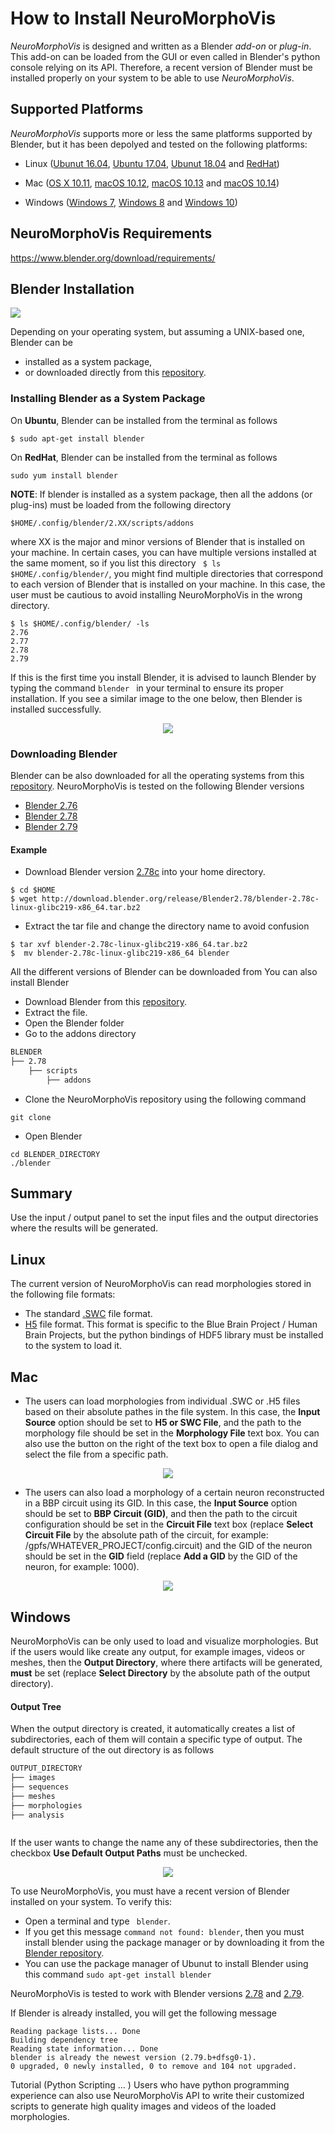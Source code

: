 # How to Install NeuroMorphoVis
_NeuroMorphoVis_ is designed and written as a Blender _add-on_ or _plug-in_. This add-on can be loaded from the GUI or even called in Blender's python console relying on its API. Therefore, a recent version of Blender must be installed properly on your system to be able to use _NeuroMorphoVis_. 


## Supported Platforms 

_NeuroMorphoVis_ supports more or less the same platforms supported by Blender, but it has been depolyed and tested on the following platforms:
 
+ Linux ([Ubunut 16.04](http://releases.ubuntu.com/16.04.5/), [Ubuntu 17.04](http://old-releases.ubuntu.com/releases/17.04/), [Ubunut 18.04](http://releases.ubuntu.com/18.04/) and [RedHat](https://www.redhat.com/en)) 

+ Mac ([OS X 10.11](https://en.wikipedia.org/wiki/OS_X_El_Capitan), [macOS 10.12](https://en.wikipedia.org/wiki/MacOS_Sierra), [macOS 10.13](https://en.wikipedia.org/wiki/MacOS_High_Sierra) and [macOS 10.14](https://en.wikipedia.org/wiki/MacOS_Mojave))

+ Windows ([Windows 7](https://en.wikipedia.org/wiki/Windows_7), [Windows 8](https://en.wikipedia.org/wiki/Windows_8) and [Windows 10](https://en.wikipedia.org/wiki/Windows_10))

## NeuroMorphoVis Requirements 

https://www.blender.org/download/requirements/ 

## Blender Installation 
<p align="left">
  <img src="images/blender-logo.png">
</p>

Depending on your operating system, but assuming a UNIX-based one, Blender can be  
+ installed as a system package, 
+ or downloaded directly from this [repository](http://download.blender.org/release/).

### Installing Blender as a System Package

On __Ubuntu__, Blender can be installed from the terminal as follows 
```
$ sudo apt-get install blender
```

On __RedHat__, Blender can be installed from the terminal as follows
```
sudo yum install blender
```

__NOTE__: If blender is installed as a system package, then all the addons (or plug-ins) must be loaded from the following directory
```
$HOME/.config/blender/2.XX/scripts/addons
```
where XX is the major and minor versions of Blender that is installed on your machine. In certain cases, you can have multiple versions installed at the same moment, so if you list this directory ``` $ ls $HOME/.config/blender/```, you might find multiple directories that correspond to each version of Blender that is installed on your machine. In this case, the user must be cautious to avoid installing NeuroMorphoVis in the wrong directory. 
```
$ ls $HOME/.config/blender/ -ls 
2.76
2.77
2.78
2.79
```

If this is the first time you install Blender, it is advised to launch Blender by typing the command ```blender ``` in your terminal to ensure its proper installation. If you see a similar image to the one below, then Blender is installed successfully. 

<p align="center">
  <img src="images/blender-interface.png">
</p>

### Downloading Blender 
Blender can be also downloaded for all the operating systems from this [repository](http://download.blender.org/release/). NeuroMorphoVis is tested on the following Blender versions 
+ [Blender 2.76](http://download.blender.org/release/Blender2.76/)
+ [Blender 2.78](http://download.blender.org/release/Blender2.78/)
+ [Blender 2.79](http://download.blender.org/release/Blender2.79/)

#### Example 
+ Download Blender version [2.78c](http://download.blender.org/release/Blender2.78/blender-2.78c-linux-glibc219-x86_64.tar.bz2) into your home directory.
```
$ cd $HOME
$ wget http://download.blender.org/release/Blender2.78/blender-2.78c-linux-glibc219-x86_64.tar.bz2
```

+ Extract the tar file and change the directory name to avoid confusion
```
$ tar xvf blender-2.78c-linux-glibc219-x86_64.tar.bz2 
$  mv blender-2.78c-linux-glibc219-x86_64 blender
```






All the different versions of Blender can be downloaded from  You can also install Blender 

+ Download Blender from this [repository](http://download.blender.org/release/Blender2.78/).
+ Extract the file. 
+ Open the Blender folder 
+ Go to the addons directory 

```bash
BLENDER
├── 2.78
    ├── scripts 
        ├── addons
```
 + Clone the NeuroMorphoVis repository using the following command 
 
 ```
 git clone 
 ```
 
 + Open Blender 
 ```
 cd BLENDER_DIRECTORY 
 ./blender 
 ```
 

## Summary
Use the input / output panel to set the input files and the output directories where the results will be generated.    

## Linux
The current version of NeuroMorphoVis can read morphologies stored in the following file formats:
+ The standard [.SWC](http://www.neuronland.org/NLMorphologyConverter/MorphologyFormats/SWC/Spec.html) file format. 
+ [H5](https://developer.humanbrainproject.eu/docs/projects/morphology-documentation/0.0.2/index.html) file format. This format is specific to the Blue Brain Project / Human Brain Projects, but the python bindings of HDF5 library must be installed to the system to load it.   

## Mac 
+ The users can load morphologies from individual .SWC or .H5 files based on their absolute pathes in the file system. In this case, the __Input Source__ option should be set to __H5 or SWC File__, and the path to the morphology file should be set in the __Morphology File__ text box. You can also use the button on the right of the text box to open a file dialog and select the file from a specific path.

<p align="center">
  <img src="images/io-1.png">
</p>

+ The users can also load a morphology of a certain neuron reconstructed in a BBP circuit using its GID. In this case, the __Input Source__ option should be set to __BBP Circuit (GID)__, and then the path to the circuit configuration should be set in the __Circuit File__ text box (replace __Select Circuit File__ by the absolute path of the circuit, for example: /gpfs/WHATEVER_PROJECT/config.circuit) and the GID of the neuron should be set in the __GID__ field (replace __Add a GID__ by the GID of the neuron, for example: 1000).  

<p align="center">
  <img src="images/io-2.png">
</p>

## Windows
NeuroMorphoVis can be only used to load and visualize morphologies. But if the users would like create any output, for example images, videos or meshes, then the __Output Directory__, where there artifacts will be generated, __must__ be set (replace __Select Directory__ by the absolute path of the output directory).

#### Output Tree
When the output directory is created, it automatically creates a list of subdirectories, each of them will contain a specific type of output. The default structure of the out directory is as follows 

```bash
OUTPUT_DIRECTORY
├── images
├── sequences
├── meshes
├── morphologies
├── analysis



```

If the user wants to change the name any of these subdirectories, then the checkbox __Use Default Output Paths__ must be unchecked. 

<p align="center">
  <img src="images/io-3.png">
</p>

To use NeuroMorphoVis, you must have a recent version of Blender installed on your system. To verify this: 
+ Open a terminal and type ``` blender```. 
+ If you get this message ```command not found: blender```, then you must install blender using the package manager or by downloading it from the [Blender repository](http://download.blender.org/release/).
+ You can use the package manager of Ubunut to install Blender using this command 
``` sudo apt-get install blender ```

NeuroMorphoVis is tested to work with Blender versions [2.78](http://download.blender.org/release/Blender2.78/) and [2.79](http://download.blender.org/release/Blender2.79/).

If Blender is already installed, you will get the following message 
```
Reading package lists... Done
Building dependency tree       
Reading state information... Done
blender is already the newest version (2.79.b+dfsg0-1).
0 upgraded, 0 newly installed, 0 to remove and 104 not upgraded.
```

Tutorial (Python  Scripting ... )
Users who have python programming experience can also use NeuroMorphoVis API to write their customized scripts to generate high quality images and videos of the loaded morphologies.  
